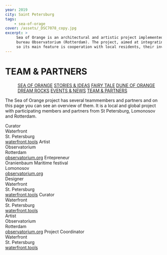 ```yaml
---
year: 2019
city: Saint Petersburg
tags:
    - sea-of-orage
cover: /assets/_DSC7078_copy.jpg
excerpt: >
     Sea of Orange is an architectural and artistic project implemented by the Waterfront project team together with partners from the Dutch architectural
     bureau Observatorium (Rotterdam). The project, aimed at integrating public art into public spaces, is based on the ideas of co-design and placemaking,
     so its main feature is cooperation with local residents, their involvement in the process of planning and creating an art object.
---
```


# TEAM & PARTNERS

<Menu>
<a href="/sea-of-orange">SEA OF ORANGE</a>
<a href="/sea-of-orange/stories-and-ideas">STORIES & IDEAS</a>
<a href="/sea-of-orange/fairytale">FAIRY TALE</a>
<a href="/sea-of-orange/dune-of-orange">DUNE OF ORANGE</a>
<a href="/sea-of-orange/dreamrocks">DREAM ROCKS</a>
<a href="/sea-of-orange/events-and-news">EVENTS & NEWS</a>
<a href="/sea-of-orange/team-and-partners">TEAM & PARTNERS</a>
</Menu>

The Sea of Orange project has several teammembers and partners and on this page you can see an overview of them. It is a local and global project with participating members and partners from St Petersburg, Lomonosov and Rotterdam.

<Columns>
<div>
    <Card title="Albina" src="/assets/sea-of-orange/sorange_10_I31.jpg" ratio="4/3">
    Curator<br/>
    Waterfront<br/>
    St. Petersburg<br/>
    <a href="https://waterfront.tools">waterfront.tools</a>
    </Card>
    <Card title="Ruud" src="/assets/sea-of-orange/sorange_10_I32.jpg" ratio="4/3">
    Artist<br/>
    Observatorium<br/>
    Rotterdam<br/>
    <a href="https://observatorium.org">observatorium.org</a>
    </Card>
    <Card title="Yevgeni" src="/assets/sea-of-orange/sorange_10_I33.jpg" ratio="4/3">
    Entepreneur<br/>
    Oranienbaum Maritime festival<br/>
    Lomonosov<br/>
    <a href="https://observatorium.org">observatorium.org</a>
    </Card>
</div>
<div>
    <Card title="Ilya" src="/assets/sea-of-orange/sorange_10_I34.jpg" ratio="4/3">
    Designer<br/>
    Waterfront<br/>
    St. Petersburg<br/>
    <a href="https://waterfront.tools">waterfront.tools</a>
    </Card>
    <Card title="Dimitri" src="/assets/sea-of-orange/sorange_10_I35.jpg" ratio="4/3">
    Curator<br/>
    Waterfront<br/>
    St. Petersburg<br/>
    <a href="https://waterfront.tools">waterfront.tools</a>
    </Card>
</div>
<div>
    <Card title="Lieven" src="/assets/sea-of-orange/sorange_10_I36.jpg" ratio="4/3">
    Artist<br/>
    Observatorium<br/>
    Rotterdam<br/>
    <a href="https://observatorium.org">observatorium.org</a>
    </Card>
    <Card title="Polina" src="/assets/sea-of-orange/sorange_10_I37.jpg" ratio="4/3">
    Project Coordinator<br/>
    Waterfront<br/>
    St. Petersburg<br/>
    <a href="https://waterfront.tools">waterfront.tools</a>
    </Card>
</div>
</Columns>

